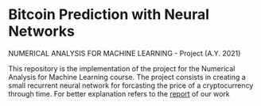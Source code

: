 # Bitcoin Prediction with Neural Networks

NUMERICAL ANALYSIS FOR MACHINE LEARNING - Project (A.Y. 2021)

This repository is the implementation of the project for the Numerical Analysis for Machine Learning course.
The project consists in creating a small recurrent neural network for forcasting the price of a cryptocurrency through time.
For better explanation refers to the [report](deliveries/NAML-Report.pdf) of our work 

